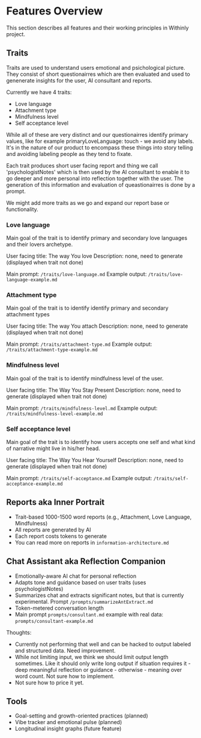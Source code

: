 # Features Overview

This section describes all features and their working principles in Withinly project.

## Traits

Traits are used to understand users emotional and psichological picture. They consist of short questionairres which are then evaluated and used to genenerate insights for the user, AI consultant and reports.

Currently we have 4 traits:

- Love language
- Attachment type
- Mindfulness level
- Self acceptance level

While all of these are very distinct and our questionairres identify primary values, like for example primaryLoveLanguage: touch - we avoid any labels. It's in the nature of our product to encompass these things into story telling and avoiding labeling people as they tend to fixate.

Each trait produces short user facing report and thing we call 'psychologistNotes' which is then used by the AI consultant to enable it to go deeper and more personal into reflection together with the user. The generation of this information and evaluation of queastionairres is done by a prompt.

We might add more traits as we go and expand our report base or functionality.

### Love language

Main goal of the trait is to identify primary and secondary love languages and their lovers archetype.

User facing title: The way You love
Description: none, need to generate (displayed when trait not done)

Main prompt: `/traits/love-language.md`
Example output: `/traits/love-language-example.md`

### Attachment type

Main goal of the trait is to identify identify primary and secondary attachment types

User facing title: The way You attach
Description: none, need to generate (displayed when trait not done)

Main prompt: `/traits/attachment-type.md`
Example output: `/traits/attachment-type-example.md`

### Mindfulness level

Main goal of the trait is to identify mindfulness level of the user.

User facing title: The Way You Stay Present
Description: none, need to generate (displayed when trait not done)

Main prompt: `/traits/mindfulness-level.md`
Example output: `/traits/mindfulness-level-example.md`

### Self acceptance level

Main goal of the trait is to identify how users accepts one self and what kind of narrative might live in his/her head.

User facing title: The Way You Hear Yourself
Description: none, need to generate (displayed when trait not done)

Main prompt: `/traits/self-acceptance.md`
Example output: `/traits/self-acceptance-example.md`

## Reports aka Inner Portrait

- Trait-based 1000-1500 word reports (e.g., Attachment, Love Language, Mindfulness)
- All reports are generated by AI
- Each report costs tokens to generate
- You can read more on reports in `information-architecture.md`

## Chat Assistant aka Reflection Companion

- Emotionally-aware AI chat for personal reflection
- Adapts tone and guidance based on user traits (uses psychologistNotes)
- Summarizes chat and extracts significant notes, but that is currently experimental. Prompt `/prompts/summarizeAntExtract.md`
- Token-metered conversation length
- Main prompt `prompts/consultant.md` example with real data: `prompts/consultant-example.md`

Thoughts:

- Currently not performing that well and can be hacked to output labeled and structured data. Need improvement.
- While not limiting input, we think we should limit output length sometimes. Like it should only write long output if situation requires it - deep meaningful reflection or guidance - otherwise - meaning over word count. Not sure how to implement.
- Not sure how to price it yet.

## Tools

- Goal-setting and growth-oriented practices (planned)
- Vibe tracker and emotional pulse (planned)
- Longitudinal insight graphs (future feature)
